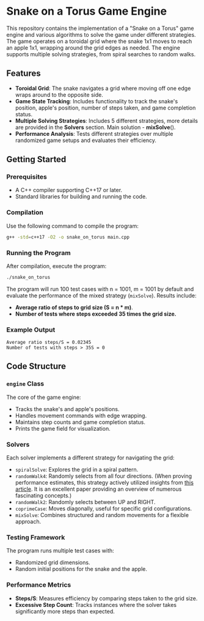 
# Snake on a Torus Game Engine

This repository contains the implementation of a "Snake on a Torus" game engine and various algorithms to solve the game under different strategies. The game operates on a toroidal grid where the snake 1x1 moves to reach an apple 1x1, wrapping around the grid edges as needed. The engine supports multiple solving strategies, from spiral searches to random walks.

## Features

- **Toroidal Grid**: The snake navigates a grid where moving off one edge wraps around to the opposite side.
- **Game State Tracking**: Includes functionality to track the snake's position, apple's position, number of steps taken, and game completion status.
- **Multiple Solving Strategies**: Includes 5 different strategies, more details are provided in the **Solvers** section. Main solution - **mixSolve**().
- **Performance Analysis**: Tests different strategies over multiple randomized game setups and evaluates their efficiency.

## Getting Started

### Prerequisites

- A C++ compiler supporting C++17 or later.
- Standard libraries for building and running the code.

### Compilation

Use the following command to compile the program:
```bash
g++ -std=c++17 -O2 -o snake_on_torus main.cpp
```

### Running the Program

After compilation, execute the program:
```bash
./snake_on_torus
```

The program will run 100 test cases with n = 1001, m = 1001 by default and evaluate the performance of the mixed strategy (`mixSolve`). Results include:
- **Average ratio of steps to grid size (S = n * m)**.
- **Number of tests where steps exceeded 35 times the grid size.**

### Example Output

```text
Average ratio steps/S = 0.02345
Number of tests with steps > 35S = 0
```

## Code Structure

### `engine` Class
The core of the game engine:
- Tracks the snake's and apple's positions.
- Handles movement commands with edge wrapping.
- Maintains step counts and game completion status.
- Prints the game field for visualization.

### Solvers
Each solver implements a different strategy for navigating the grid:
- `spiralSolve`: Explores the grid in a spiral pattern.
- `randomWalk4`: Randomly selects from all four directions. (When proving performance estimates, this strategy actively utilized insights from [this article](https://www.cse.cuhk.edu.hk/~cslui/CMSC5734/LovaszRadnomWalks93.pdf). It is an excellent paper providing an overview of numerous fascinating concepts.)
- `randomWalk2`: Randomly selects between UP and RIGHT.
- `coprimeCase`: Moves diagonally, useful for specific grid configurations.
- `mixSolve`: Combines structured and random movements for a flexible approach.

### Testing Framework
The program runs multiple test cases with:
- Randomized grid dimensions.
- Random initial positions for the snake and the apple.

### Performance Metrics
- **Steps/S**: Measures efficiency by comparing steps taken to the grid size.
- **Excessive Step Count**: Tracks instances where the solver takes significantly more steps than expected.

